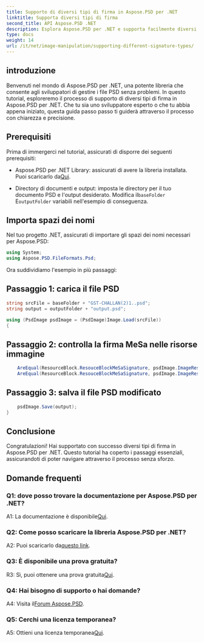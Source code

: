 ```yaml
---
title: Supporto di diversi tipi di firma in Aspose.PSD per .NET
linktitle: Supporta diversi tipi di firma
second_title: API Aspose.PSD .NET
description: Esplora Aspose.PSD per .NET e supporta facilmente diversi tipi di firma nei tuoi file PSD.
type: docs
weight: 14
url: /it/net/image-manipulation/supporting-different-signature-types/
---
```

## introduzione

Benvenuti nel mondo di Aspose.PSD per .NET, una potente libreria che consente agli sviluppatori di gestire i file PSD senza problemi. In questo tutorial, esploreremo il processo di supporto di diversi tipi di firma in Aspose.PSD per .NET. Che tu sia uno sviluppatore esperto o che tu abbia appena iniziato, questa guida passo passo ti guiderà attraverso il processo con chiarezza e precisione.

## Prerequisiti

Prima di immergerci nel tutorial, assicurati di disporre dei seguenti prerequisiti:

- Aspose.PSD per .NET Library: assicurati di avere la libreria installata. Puoi scaricarlo da[Qui](https://releases.aspose.com/psd/net/).

-  Directory di documenti e output: imposta le directory per il tuo documento PSD e l'output desiderato. Modifica il`baseFolder` E`outputFolder` variabili nell'esempio di conseguenza.

## Importa spazi dei nomi

Nel tuo progetto .NET, assicurati di importare gli spazi dei nomi necessari per Aspose.PSD:

```csharp
using System;
using Aspose.PSD.FileFormats.Psd;
```

Ora suddividiamo l'esempio in più passaggi:

## Passaggio 1: carica il file PSD

```csharp
string srcFile = baseFolder + "GST-CHALLAN(2)1..psd";
string output = outputFolder + "output.psd";

using (PsdImage psdImage = (PsdImage)Image.Load(srcFile))
{
```

## Passaggio 2: controlla la firma MeSa nelle risorse immagine

```csharp
    AreEqual(ResourceBlock.ResouceBlockMeSaSignature, psdImage.ImageResources[23].Signature);
    AreEqual(ResourceBlock.ResouceBlockMeSaSignature, psdImage.ImageResources[24].Signature);
```

## Passaggio 3: salva il file PSD modificato

```csharp
    psdImage.Save(output);
}
```

## Conclusione

Congratulazioni! Hai supportato con successo diversi tipi di firma in Aspose.PSD per .NET. Questo tutorial ha coperto i passaggi essenziali, assicurandoti di poter navigare attraverso il processo senza sforzo.

## Domande frequenti

### Q1: dove posso trovare la documentazione per Aspose.PSD per .NET?

 A1: La documentazione è disponibile[Qui](https://reference.aspose.com/psd/net/).

### Q2: Come posso scaricare la libreria Aspose.PSD per .NET?

 A2: Puoi scaricarlo da[questo link](https://releases.aspose.com/psd/net/).

### Q3: È disponibile una prova gratuita?

 R3: Sì, puoi ottenere una prova gratuita[Qui](https://releases.aspose.com/).

### Q4: Hai bisogno di supporto o hai domande?

 A4: Visita il[Forum Aspose.PSD](https://forum.aspose.com/c/psd/34).

### Q5: Cerchi una licenza temporanea?

 A5: Ottieni una licenza temporanea[Qui](https://purchase.aspose.com/temporary-license/).
